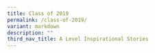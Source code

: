 ```yaml
---
title: Class of 2019
permalink: /class-of-2019/
variant: markdown
description: ""
third_nav_title: A Level Inspirational Stories
---
```

